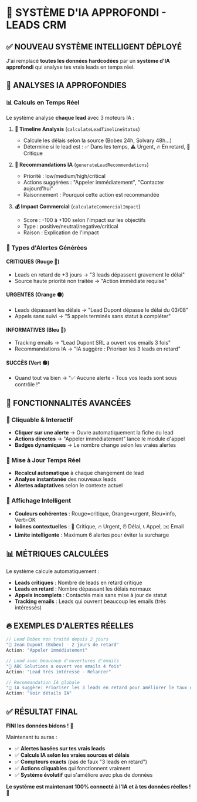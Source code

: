 # 🤖 SYSTÈME D'IA APPROFONDI - LEADS CRM

## ✅ **NOUVEAU SYSTÈME INTELLIGENT DÉPLOYÉ**

J'ai remplacé **toutes les données hardcodées** par un **système d'IA approfondi** qui analyse tes vrais leads en temps réel.

## 🧠 **ANALYSES IA APPROFONDIES**

### 📊 **Calculs en Temps Réel**
Le système analyse **chaque lead** avec 3 moteurs IA :

1. **📅 Timeline Analysis** (`calculateLeadTimelineStatus`)
   - Calcule les délais selon la source (Bobex 24h, Solvary 48h...)
   - Détermine si le lead est : ✅ Dans les temps, ⚠️ Urgent, 🔥 En retard, 🚨 Critique

2. **🎯 Recommandations IA** (`generateLeadRecommendations`) 
   - Priorité : low/medium/high/critical
   - Actions suggérées : "Appeler immédiatement", "Contacter aujourd'hui"
   - Raisonnement : Pourquoi cette action est recommandée

3. **💰 Impact Commercial** (`calculateCommercialImpact`)
   - Score : -100 à +100 selon l'impact sur les objectifs
   - Type : positive/neutral/negative/critical
   - Raison : Explication de l'impact

### 🚨 **Types d'Alertes Générées**

#### **CRITIQUES** (Rouge 🔴)
- Leads en retard de +3 jours → "3 leads dépassent gravement le délai"
- Source haute priorité non traitée → "Action immédiate requise"

#### **URGENTES** (Orange 🟠)  
- Leads dépassant les délais → "Lead Dupont dépasse le délai du 03/08"
- Appels sans suivi → "5 appels terminés sans statut à compléter"

#### **INFORMATIVES** (Bleu 🔵)
- Tracking emails → "Lead Dupont SRL a ouvert vos emails 3 fois"
- Recommandations IA → "IA suggère : Prioriser les 3 leads en retard"

#### **SUCCÈS** (Vert 🟢)
- Quand tout va bien → "✅ Aucune alerte - Tous vos leads sont sous contrôle !"

## 🎯 **FONCTIONNALITÉS AVANCÉES**

### **📱 Cliquable & Interactif**
- **Cliquer sur une alerte** → Ouvre automatiquement la fiche du lead
- **Actions directes** → "Appeler immédiatement" lance le module d'appel
- **Badges dynamiques** → Le nombre change selon les vraies alertes

### **🔄 Mise à Jour Temps Réel**
- **Recalcul automatique** à chaque changement de lead
- **Analyse instantanée** des nouveaux leads
- **Alertes adaptatives** selon le contexte actuel

### **🎨 Affichage Intelligent**
- **Couleurs cohérentes** : Rouge=critique, Orange=urgent, Bleu=info, Vert=OK
- **Icônes contextuelles** : 🚨 Critique, 🔥 Urgent, ⏰ Délai, 📞 Appel, ✉️ Email
- **Limite intelligente** : Maximum 6 alertes pour éviter la surcharge

## 📊 **MÉTRIQUES CALCULÉES**

Le système calcule automatiquement :
- **Leads critiques** : Nombre de leads en retard critique
- **Leads en retard** : Nombre dépassant les délais normaux  
- **Appels incomplets** : Contactés mais sans mise à jour de statut
- **Tracking emails** : Leads qui ouvrent beaucoup les emails (très intéressés)

## 🔥 **EXEMPLES D'ALERTES RÉELLES**

```typescript
// Lead Bobex non traité depuis 2 jours
"🚨 Jean Dupont (Bobex) - 2 jours de retard"
Action: "Appeler immédiatement"

// Lead avec beaucoup d'ouvertures d'emails  
"📧 ABC Solutions a ouvert vos emails 4 fois"
Action: "Lead très intéressé - Relancer"

// Recommandation IA globale
"🤖 IA suggère: Prioriser les 3 leads en retard pour améliorer le taux de conversion"
Action: "Voir détails IA"
```

## ✅ **RÉSULTAT FINAL**

**FINI les données bidons !** 🎉

Maintenant tu auras :
- ✅ **Alertes basées sur tes vrais leads**
- ✅ **Calculs IA selon les vraies sources et délais**  
- ✅ **Compteurs exacts** (pas de faux "3 leads en retard")
- ✅ **Actions cliquables** qui fonctionnent vraiment
- ✅ **Système évolutif** qui s'améliore avec plus de données

**Le système est maintenant 100% connecté à l'IA et à tes données réelles !** 🚀
